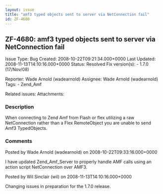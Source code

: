 ```yaml
---
layout: issue
title: "amf3 typed objects sent to server via NetConnection fail"
id: ZF-4680
---
```


ZF-4680: amf3 typed objects sent to server via NetConnection fail
-----------------------------------------------------------------

 Issue Type: Bug Created: 2008-10-22T09:21:34.000+0000 Last Updated: 2008-11-13T14:10:16.000+0000 Status: Resolved Fix version(s): - 1.7.0 (17/Nov/08)
 
 Reporter:  Wade Arnold (wadearnold)  Assignee:  Wade Arnold (wadearnold)  Tags: - Zend\_Amf
 
 Related issues: 
 Attachments: 
### Description

When connecting to Zend Amf from Flash or flex utilizing a raw NetConnection rather than a Flex RemoteObject you are unable to send Amf3 TypedObjects.

 

 

### Comments

Posted by Wade Arnold (wadearnold) on 2008-10-22T09:33:16.000+0000

I have updated Zend\_Amf\_Server to properly handle AMF calls using an action script NetConnection over AMF3.

 

 

Posted by Wil Sinclair (wil) on 2008-11-13T14:10:16.000+0000

Changing issues in preparation for the 1.7.0 release.

 

 